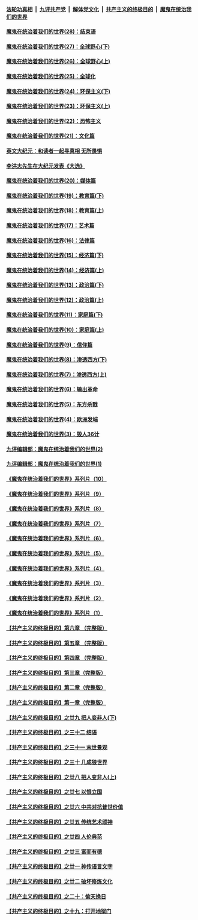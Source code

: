 

####  [法轮功真相](../../../../basic/blob/master/README.md?t=04050131) &nbsp;|&nbsp; [九评共产党](../../../../9ping.md/blob/master/README.md?t=04050131) &nbsp;|&nbsp; [解体党文化](../../../../jtdwh.md/blob/master/README.md?t=04050131)  &nbsp;|&nbsp; [共产主义的终极目的](../../../../gczydzjmd.md/blob/master/README.md?t=04050131) &nbsp;|&nbsp; [魔鬼在统治我们的世界](../../../../mgztzwmdsj.md/blob/master/README.md?t=04050131) 

#### [魔鬼在统治着我们的世界(28)：结束语](../pages/nsc422/n10936246.md?t=04050131) 

#### [魔鬼在统治着我们的世界(27)：全球野心(下)](../pages/nsc422/n10928319.md?t=04050131) 

#### [魔鬼在统治着我们的世界(26)：全球野心(上)](../pages/nsc422/n10900318.md?t=04050131) 

#### [魔鬼在统治着我们的世界(25)：全球化](../pages/nsc422/n10788205.md?t=04050131) 

#### [魔鬼在统治着我们的世界(24)：环保主义(下)](../pages/nsc422/n10695307.md?t=04050131) 

#### [魔鬼在统治着我们的世界(23)：环保主义(上)](../pages/nsc422/n10688613.md?t=04050131) 

#### [魔鬼在统治着我们的世界(22)：恐怖主义](../pages/nsc422/n10614727.md?t=04050131) 

#### [魔鬼在统治着我们的世界(21)：文化篇](../pages/nsc422/n10597706.md?t=04050131) 

#### [英文大纪元：和读者一起寻真相 无所畏惧](../pages/nsc422/n12542027.md?t=04050131) 

#### [李洪志先生在大纪元发表《大选》](../pages/nsc422/n12534746.md?t=04050131) 

#### [魔鬼在统治着我们的世界(20)：媒体篇](../pages/nsc422/n10586579.md?t=04050131) 

#### [魔鬼在统治着我们的世界(19)：教育篇(下)](../pages/nsc422/n10564808.md?t=04050131) 

#### [魔鬼在统治着我们的世界(18)：教育篇(上)](../pages/nsc422/n10526970.md?t=04050131) 

#### [魔鬼在统治着我们的世界(17)：艺术篇](../pages/nsc422/n10499093.md?t=04050131) 

#### [魔鬼在统治着我们的世界(16)：法律篇](../pages/nsc422/n10485969.md?t=04050131) 

#### [魔鬼在统治着我们的世界(15)：经济篇(下)](../pages/nsc422/n10469975.md?t=04050131) 

#### [魔鬼在统治着我们的世界(14)：经济篇(上)](../pages/nsc422/n10457370.md?t=04050131) 

#### [魔鬼在统治着我们的世界(13)：政治篇(下)](../pages/nsc422/n10448270.md?t=04050131) 

#### [魔鬼在统治着我们的世界(12)：政治篇(上)](../pages/nsc422/n10444576.md?t=04050131) 

#### [魔鬼在统治着我们的世界(11)：家庭篇(下)](../pages/nsc422/n10440961.md?t=04050131) 

#### [魔鬼在统治着我们的世界(10)：家庭篇(上)](../pages/nsc422/n10435448.md?t=04050131) 

#### [魔鬼在统治着我们的世界(9)：信仰篇](../pages/nsc422/n10432159.md?t=04050131) 

#### [魔鬼在统治着我们的世界(8)：渗透西方(下)](../pages/nsc422/n10429603.md?t=04050131) 

#### [魔鬼在统治着我们的世界(7)：渗透西方(上)](../pages/nsc422/n10426013.md?t=04050131) 

#### [魔鬼在统治着我们的世界(6)：输出革命](../pages/nsc422/n10421536.md?t=04050131) 

#### [魔鬼在统治着我们的世界(5)：东方杀戮](../pages/nsc422/n10417707.md?t=04050131) 

#### [魔鬼在统治着我们的世界(4)：欧洲发端](../pages/nsc422/n10414890.md?t=04050131) 

#### [魔鬼在统治着我们的世界(3)：毁人36计](../pages/nsc422/n10411583.md?t=04050131) 

#### [九评编辑部：魔鬼在统治着我们的世界(2)](../pages/nsc422/n10410036.md?t=04050131) 

#### [九评编辑部：魔鬼在统治着我们的世界(1)](../pages/nsc422/n10406825.md?t=04050131) 

#### [《魔鬼在统治着我们的世界》系列片（10）](../pages/nsc422/n12292670.md?t=04050131) 

#### [《魔鬼在统治着我们的世界》系列片（9）](../pages/nsc422/n12290859.md?t=04050131) 

#### [《魔鬼在统治着我们的世界》系列片（8）](../pages/nsc422/n12287445.md?t=04050131) 

#### [《魔鬼在统治着我们的世界》系列片（7）](../pages/nsc422/n12283425.md?t=04050131) 

#### [《魔鬼在统治着我们的世界》系列片（6）](../pages/nsc422/n12282314.md?t=04050131) 

#### [《魔鬼在统治着我们的世界》系列片（5）](../pages/nsc422/n12281419.md?t=04050131) 

#### [《魔鬼在统治着我们的世界》系列片（4）](../pages/nsc422/n12274024.md?t=04050131) 

#### [《魔鬼在统治着我们的世界》系列片（3）](../pages/nsc422/n12271322.md?t=04050131) 

#### [《魔鬼在统治着我们的世界》系列片（2）](../pages/nsc422/n12269049.md?t=04050131) 

#### [《魔鬼在统治着我们的世界》系列片（1）](../pages/nsc422/n12267575.md?t=04050131) 

#### [【共产主义的终极目的】第六章 （完整版）](../pages/nsc422/n11428913.md?t=04050131) 

#### [【共产主义的终极目的】第五章 （完整版）](../pages/nsc422/n11428912.md?t=04050131) 

#### [【共产主义的终极目的】第四章 （完整版）](../pages/nsc422/n11428907.md?t=04050131) 

#### [【共产主义的终极目的】第三章（完整版）](../pages/nsc422/n11428848.md?t=04050131) 

#### [【共产主义的终极目的】第二章（完整版）](../pages/nsc422/n11428831.md?t=04050131) 

#### [【共产主义的终极目的】第一章（完整版）](../pages/nsc422/n11417651.md?t=04050131) 

#### [【共产主义的终极目的】之廿九 把人变非人(下)](../pages/nsc422/n11344140.md?t=04050131) 

#### [【共产主义的终极目的】之三十二 结语](../pages/nsc422/n11360535.md?t=04050131) 

#### [【共产主义的终极目的】之三十一 末世景观](../pages/nsc422/n11351129.md?t=04050131) 

#### [【共产主义的终极目的】之三十 几成狼世界](../pages/nsc422/n11348280.md?t=04050131) 

#### [【共产主义的终极目的】之廿八 把人变非人(上)](../pages/nsc422/n11340492.md?t=04050131) 

#### [【共产主义的终极目的】之廿七 以恨立国](../pages/nsc422/n11336944.md?t=04050131) 

#### [【共产主义的终极目的】之廿六 中共对抗普世价值](../pages/nsc422/n11324785.md?t=04050131) 

#### [【共产主义的终极目的】之廿五 传统艺术颂神](../pages/nsc422/n11296396.md?t=04050131) 

#### [【共产主义的终极目的】之廿四 人伦典范](../pages/nsc422/n11296397.md?t=04050131) 

#### [【共产主义的终极目的】之廿三 富而有德](../pages/nsc422/n11283598.md?t=04050131) 

#### [【共产主义的终极目的】之廿一 神传语言文字](../pages/nsc422/n11263265.md?t=04050131) 

#### [【共产主义的终极目的】之廿二 破坏修炼文化](../pages/nsc422/n11245728.md?t=04050131) 

#### [【共产主义的终极目的】之二十：偷天换日](../pages/nsc422/n11238846.md?t=04050131) 

#### [【共产主义的终极目的】之十九：打开地狱门](../pages/nsc422/n11206376.md?t=04050131) 

